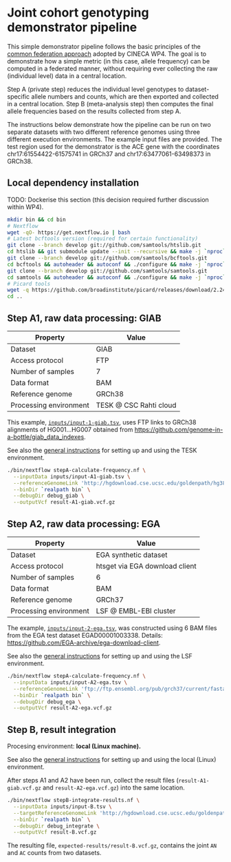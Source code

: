# Joint cohort genotyping demonstrator pipeline

This simple demonstrator pipeline follows the basic principles of the [common federation approach](../../README.md) adopted by CINECA WP4. The goal is to demonstrate how a simple metric (in this case, allele frequency) can be computed in a federated manner, without requiring ever collecting the raw (individual level) data in a central location.

Step A (private step) reduces the individual level genotypes to dataset-specific allele numbers and counts, which are then exported and collected in a central location. Step B (meta-analysis step) then computes the final allele frequencies based on the results collected from step A.

The instructions below demonstrate how the pipeline can be run on two separate datasets with two different reference genomes using three different execution environments. The example input files are provided. The test region used for the demonstrator is the ACE gene with the coordinates chr17:61554422-61575741 in GRCh37 and chr17:63477061-63498373 in GRCh38.

## Local dependency installation

TODO: Dockerise this section (this decision required further discussion within WP4).

```bash
mkdir bin && cd bin
# Nextflow
wget -qO- https://get.nextflow.io | bash
# Latest bcftools version (required for certain functionality)
git clone --branch develop git://github.com/samtools/htslib.git
cd htslib && git submodule update --init --recursive && make -j `nproc` && cd ..
git clone --branch develop git://github.com/samtools/bcftools.git
cd bcftools && autoheader && autoconf && ./configure && make -j `nproc` && cd ..
git clone --branch develop git://github.com/samtools/samtools.git
cd samtools && autoheader && autoconf && ./configure && make -j `nproc` && cd ..
# Picard tools
wget -q https://github.com/broadinstitute/picard/releases/download/2.24.2/picard.jar
cd ..
```

## Step A1, raw data processing: GIAB

|Property|Value|
|---|---|
|Dataset|GIAB|
|Access protocol|FTP|
|Number of samples|7|
|Data format|BAM|
|Reference genome|GRCh38|
|Processing environment|TESK @ CSC Rahti cloud|

This example, [`inputs/input-1-giab.tsv`](inputs/input-1-giab.tsv), uses FTP links to GRCh38 alignments of HG001...HG007 obtained from https://github.com/genome-in-a-bottle/giab_data_indexes.

See also the [general instructions](/4.3-pipelines/environments/tesk.md) for setting up and using the TESK environment.

```bash
./bin/nextflow stepA-calculate-frequency.nf \
  --inputData inputs/input-A1-giab.tsv \
  --referenceGenomeLink 'http://hgdownload.cse.ucsc.edu/goldenpath/hg38/chromosomes/chr17.fa.gz' \
  --binDir `realpath bin` \
  --debugDir debug_giab \
  --outputVcf result-A1-giab.vcf.gz
```

## Step A2, raw data processing: EGA

|Property|Value|
|---|---|
|Dataset|EGA synthetic dataset|
|Access protocol|htsget via EGA download client|
|Number of samples|6|
|Data format|BAM|
|Reference genome|GRCh37|
|Processing environment|LSF @ EMBL-EBI cluster|

The example, [`inputs/input-2-ega.tsv`](inputs/input-2-ega.tsv), was constructed using 6 BAM files from the EGA test dataset EGAD00001003338. Details: https://github.com/EGA-archive/ega-download-client.

See also the [general instructions](/4.3-pipelines/environments/lsf.md) for setting up and using the LSF environment.

```bash
./bin/nextflow stepA-calculate-frequency.nf \
  --inputData inputs/input-A2-ega.tsv \
  --referenceGenomeLink 'ftp://ftp.ensembl.org/pub/grch37/current/fasta/homo_sapiens/dna/Homo_sapiens.GRCh37.dna.chromosome.17.fa.gz' \
  --binDir `realpath bin` \
  --debugDir debug_ega \
  --outputVcf result-A2-ega.vcf.gz
```

## Step B, result integration

Procesing environment: **local (Linux machine).**

See also the [general instructions](/4.3-pipelines/environments/local.md) for setting up and using the local (Linux) environment.

After steps A1 and A2 have been run, collect the result files (`result-A1-giab.vcf.gz` and `result-A2-ega.vcf.gz`) into the same location.

```bash
./bin/nextflow stepB-integrate-results.nf \
  --inputData inputs/input-B.tsv \
  --targetReferenceGenomeLink 'http://hgdownload.cse.ucsc.edu/goldenpath/hg38/chromosomes/chr17.fa.gz' \
  --binDir `realpath bin` \
  --debugDir debug_integrate \
  --outputVcf result-B.vcf.gz
```

The resulting file, `expected-results/result-B.vcf.gz`, contains the joint `AN` and `AC` counts from two datasets.
